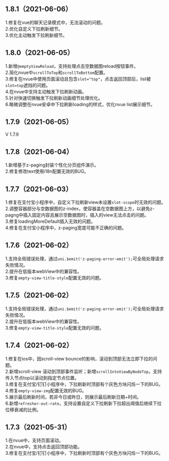## 1.8.1（2021-06-06）
1.修复在vue的聊天记录模式中，无法滚动的问题。  
2.优化自定义下拉刷新细节。  
3.优化主动触发下拉刷新细节。
## 1.8.0（2021-06-05）
1.新增`@emptyViewReload`，支持处理点击空数据图reload按钮事件。  
2.简化nvue中`scrollToTop`和`scrollToBottom`配置。  
3.修复在nvue中使用页面滚动且包含`slot="top"`，点击返回顶部后，list被`slot=top`遮挡的问题。  
4.在nvue中支持主动触发下拉刷新动画。  
5.针对快速切换触发下拉刷新动画细节处理优化。  
6.略微调整在nvue安卓中下拉刷新loading的样式，优化nvue list展示细节。
## 1.7.9（2021-06-05）
V 1.7.9
## 1.7.8（2021-06-04）
1.新增基于z-paging封装个性化分页组件演示。  
2.修复修改text使用i18n配置无效的BUG。
## 1.7.7（2021-06-03）
1.修复在支付宝小程序中，自定义下拉刷新view未设置`slot-scope`时无效的问题。  
2.调整容器部分与空数据图的z-index，使容器盖在空数据图上方，以避免z-pagng中插入固定内容且展示空数据图时，插入的view无法点击的问题。  
3.修复loadingMoreDefault插入无效的问题。  
4.修复在支付宝小程序中，z-paging宽度可能不正确的问题。
## 1.7.6（2021-06-02）
1.支持全局错误处理，通过`uni.$emit('z-paging-error-emit');`可全局处理请求失败情况。  
2.提升在低版本webView中的兼容性。  
3.修复`empty-view-title-style`配置无效的问题。
## 1.7.5（2021-06-02）
1.支持全局错误处理，通过`uni.$emit('z-paging-error-emit');`可全局处理请求失败情况。  
2.提升在低版本webView中的兼容性。  
3.修复`empty-view-title-style`配置无效的问题。  
## 1.7.4（2021-06-02）
1.修复在ios中，因scroll-view bounce的影响，滚动到顶部无法立即下拉的问题。  
2.新增scroll-view 滚动到顶部事件监听；新增`scrollIntoViewByNodeTop`，支持传入节点top以滚动到指定节点位置。  
3.修复在支付宝/钉钉小程序中，下拉刷新时顶部有个灰色方块闪烁一下的BUG。  
4.修复`empty-view-img`配置无效的BUG。  
5.展示最后刷新时间，若非今日或昨日，则展示最后刷新日期+时间。  
6.新增`refresher-out-rate`，支持设置自定义下拉刷新下拉超出阈值后继续下拉位移衰减的比例。
## 1.7.3（2021-05-31）
1.在nvue中，支持页面滚动。  
2.在nvue中，支持点击返回顶部功能。  
3.修复在支付宝/钉钉小程序中，下拉刷新时顶部有个灰色方块闪烁一下的BUG。
